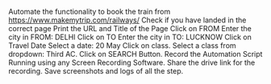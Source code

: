 Automate the functionality to book the train from https://www.makemytrip.com/railways/
Check if you have landed in the correct page
Print the URL and Title of the Page
Click on FROM
Enter the city in FROM: DELHI
Click on TO
Enter the city in TO: LUCKNOW
Click on Travel Date
Select a date: 20 May
Click on class.
Select a class from dropdown: Third AC.
Click on SEARCH Button.
Record the Automation Script Running using any Screen Recording Software.
Share the drive link for the recording.
Save screenshots and logs of all the step.
